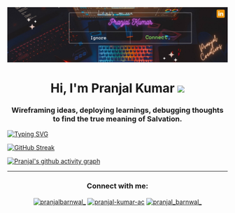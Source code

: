 <img src="./res/banner.jpeg">
<br>
<h1 align="center">Hi, I'm Pranjal Kumar <img src="https://media.giphy.com/media/hvRJCLFzcasrR4ia7z/giphy.gif" width="28"></h1>
<h3 align="center">Wireframing ideas, deploying learnings, debugging thoughts to find the true meaning of Salvation.</h3>

<!-- <div align="center"> -->
[![Typing SVG](https://readme-typing-svg.herokuapp.com?color=8ccf72&center=true&lines=Web+Developer;Competitive+Programmer;Tech+Enthusiast;Open+Source+Developer;Finance+Geek;Machine-Learning+Enthusiast)](https://git.io/typing-svg)
<!-- </div> -->

<!-- <div align="center"> -->
[![GitHub Streak](https://github-readme-streak-stats.herokuapp.com?user=pranjal-barnwal&theme=highcontrast&hide_border=true)](https://git.io/streak-stats)
<!-- </div> -->


[![Pranjal's github activity graph](https://activity-graph.herokuapp.com/graph?username=pranjal-barnwal&bg_color=000000&color=888888&line=8ccf72&point=ff5d31&area=true&hide_border=true)](https://github.com/pranjal-barnwal/github-readme-activity-graph)

<hr>

<h3 align="center">Connect with me:</h3>
<p align="center">
<a href="https://twitter.com/pranjalbarnwal_" target="blank"><img align="center" src="https://raw.githubusercontent.com/rahuldkjain/github-profile-readme-generator/master/src/images/icons/Social/twitter.svg" alt="pranjalbarnwal_" height="30" width="40" /></a>
<a href="https://linkedin.com/in/pranjal-kumar-ac" target="blank"><img align="center" src="https://raw.githubusercontent.com/rahuldkjain/github-profile-readme-generator/master/src/images/icons/Social/linked-in-alt.svg" alt="pranjal-kumar-ac" height="30" width="40" /></a>
<a href="https://instagram.com/pranjal_barnwal_" target="blank"><img align="center" src="https://raw.githubusercontent.com/rahuldkjain/github-profile-readme-generator/master/src/images/icons/Social/instagram.svg" alt="pranjal_barnwal_" height="30" width="40" /></a>
</p>
